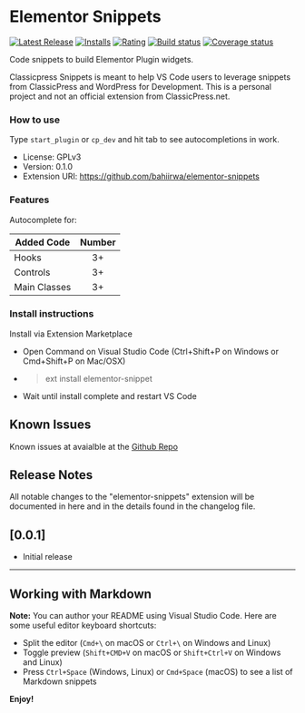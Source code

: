 # Elementor Snippets

[![Latest Release](https://vsmarketplacebadge.apphb.com/version-short/laurencebahiirwa.classicpress-snippet.svg)](https://marketplace.visualstudio.com/items?itemName=laurencebahiirwa.classicpress-snippet) [![Installs](https://vsmarketplacebadge.apphb.com/installs/laurencebahiirwa.classicpress-snippet.svg)](https://marketplace.visualstudio.com/items?itemName=laurencebahiirwa.classicpress-snippet) [![Rating](https://vsmarketplacebadge.apphb.com/rating-short/laurencebahiirwa.classicpress-snippet.svg)](https://marketplace.visualstudio.com/items?itemName=laurencebahiirwa.classicpress-snippet) [![Build status](https://travis-ci.org/neild3r/vscode-classicpress-snippet.svg?branch=master)](https://travis-ci.org/neild3r/vscode-classicpress-snippet) [![Coverage status](https://coveralls.io/repos/github/neild3r/vscode-classicpress-snippet/badge.svg)](https://coveralls.io/github/neild3r/vscode-classicpress-snippet)

Code snippets to build Elementor Plugin widgets.

Classicpress Snippets is meant to help VS Code users to leverage snippets from ClassicPress and WordPress for Development. This is a personal project and not an official extension from ClassicPress.net.

### How to use

Type `start_plugin` or `cp_dev` and hit tab to see autocompletions in work.

-   License: GPLv3
-   Version: 0.1.0
-   Extension URI: https://github.com/bahiirwa/elementor-snippets

### Features

Autocomplete for:

| Added Code     | Number    |
| ---------------| :-------: |
| Hooks          |    3+     |
| Controls       |    3+     |
| Main Classes   |    3+     |

### Install instructions

Install via Extension Marketplace

-   Open Command on Visual Studio Code (Ctrl+Shift+P on Windows or Cmd+Shift+P on Mac/OSX)
-   > ext install elementor-snippet
-   Wait until install complete and restart VS Code

## Known Issues

Known issues at avaialble at the [Github Repo](https://github.com/bahiirwa/elementor-snippets/issues)

## Release Notes

All notable changes to the "elementor-snippets" extension will be documented in here and in the details found in the changelog file.

## [0.0.1]

- Initial release

-----------------------------------------------------------------------------------------------------------

## Working with Markdown

**Note:** You can author your README using Visual Studio Code.  Here are some useful editor keyboard shortcuts:

* Split the editor (`Cmd+\` on macOS or `Ctrl+\` on Windows and Linux)
* Toggle preview (`Shift+CMD+V` on macOS or `Shift+Ctrl+V` on Windows and Linux)
* Press `Ctrl+Space` (Windows, Linux) or `Cmd+Space` (macOS) to see a list of Markdown snippets

**Enjoy!**
